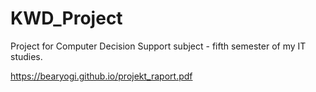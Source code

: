# KWD_Project
Project for Computer Decision Support subject - fifth semester of my IT studies.

https://bearyogi.github.io/projekt_raport.pdf

